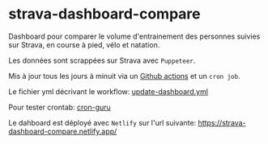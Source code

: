 # strava-dashboard-compare

Dashboard pour comparer le volume d'entrainement des personnes suivies sur Strava, en course à pied, vélo et natation.

Les données sont scrappées sur Strava avec `Puppeteer`.

Mis à jour tous les jours à minuit via un [Github actions](https://github.com/benoitgrasset/strava-dashboard-compare/actions/workflows/update-dashboard.yml) et un `cron job`.

Le fichier yml décrivant le workflow: [update-dashboard.yml](/.github/workflows/update-dashboard.yml)

Pour tester crontab: [cron-guru](https://crontab.guru/#*_*_*_*_*)

Le dahboard est déployé avec `Netlify` sur l'url suivante: https://strava-dashboard-compare.netlify.app/
